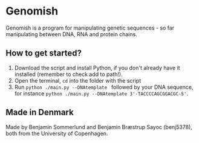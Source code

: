 # Genomish

Genomish is a program for manipulating genetic sequences - so far manipulating between DNA, RNA and protein chains.

## How to get started?

1. Download the script and install Python, if you don't already have it installed (remember to check add to path!).
2. Open the terminal, `cd` into the folder with the script
3. Run `python ./main.py --DNAtemplate ` followed by your DNA sequence, for instance `python ./main.py --DNAtemplate 3'-TACCCCAGCGGACGC-5'`.

## Made in Denmark

Made by Benjamin Sommerlund and Benjamin Bræstrup Sayoc (benj5378), both from the University of Copenhagen.
